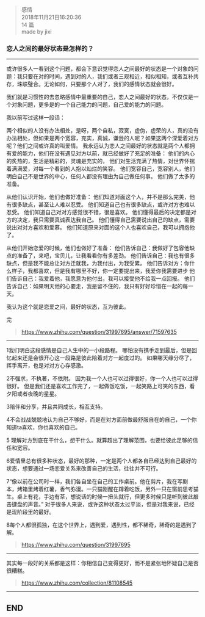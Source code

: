 > 感情  
> 2018年11月21日16:20:36         
> 14 篇  
>made by jixi  
  


### 恋人之间的最好状态是怎样的？


----------

或许很多人一看到这个问题，都会下意识觉得恋人之间最好的状态是一个对象的问题：我只要在对的时间，遇到对的人，我们或者三观相近，相似相知，或者互补共存，珠联璧合。无论如何，只要那个人对了，我们的感情状态就会很好。
 
我们就是习惯性的去忽略感情中最重要的自己，恋人之间最好的状态，不仅仅是一个对象问题，更多是的一个自己能力的问题，自己爱的能力的问题。
 
我以前写过这样一段话：
 
两个相似的人没有办法相处，是呀，两个自私，寂寞，虚伪，虚荣的人，真的没有办法相处，但如果是两个宽容，充实，真诚，谦逊的人呢？如果这两个深爱着对方呢？他们之间或许真的叫爱情。
我永远认为恋人之间最好的状态就是两个人都拥有爱的能力，他们在没有遇见对方以前，就已经做好了充足的准备：
他们的内心的炙热的，生活是精彩的，灵魂是充实的，
他们对生活充满了热情，对世界怀揣着满满爱，对每一个看到的人抱以灿烂的笑容。
他们宽容自己，宽容别人，他们明白自己不是世界的中心，任何人都没有理由为自己做任何事。
他们做了太多的准备。
 
从他们认识开始，他们也做好准备：
他们知道对面这个人，并不是那么完美，他有很多缺点，甚至让人难以忍受。
他们知道自己也有很多缺点，或许对方也难以忍受。
他们知道自己对对方感觉很不错，很是喜欢。
他们懂得最后的决定都是对方的决定，我只需要真诚表达我自己。
他们懂得自己需要说出自己的缺点，需要说出对对方喜欢和爱慕。
他们知道原来对面的这个人也喜欢自己，我可以拥抱他了。
 
从他们开始恋爱的时候，他们也做好了准备：
他们告诉自己：我做好了包容他缺点的准备了，来吧，宝贝儿，让我看看你有多差劲。
他们告诉自己：我也有很多缺点，但是我不能总让对方迁就我，为我付出，为我受累。
他们告诉对方：你什么样子，我都喜欢，但是我有哪里不好，你一定要提出来，我爱你我需要进步
他们告诉自己：我爱着他，我愿意为他付出，我可以接受他不给我一点回报。
他们告诉自己：如果明天他的心要走，我是留不住的，我只有好好珍惜在一起的每一天。
 
我认为这个就是恋爱之间，最好的状态，互为彼此。
 
完
 

> https://www.zhihu.com/question/31997695/answer/71597635

 
 


----------


 
 
1我们明白这段感情是自己人生中的一小段路程。
哪怕没有携手走到最后，但是回忆起来还是会很开心这一段路是彼此陪着对方一起度过的。
如果哪天缘分尽了，挥手离开，也是对对方心存感激。
 
2不强求，不执著，不依附。
因为我一个人也可以过得很好，你一个人也可以过得很好。
但是我们还是喜欢工作完了，一起做饭吃饭，一起笑路上可笑的东西，看夕阳或者夜晚的星星。
 
3陪伴和分享，并且共同成长，相互支持。
 
4不会战战兢兢地认为自己不够好，而是在对方面前做最舒服自在的自己，一个你知道ta喜欢，你也喜欢的自己。
 
5 理解对方到底在干什么，想干什么。就算超出了理解范围，也要给彼此足够的信任和宽容。
 
6爱情里总有很多种状态，最好的那种，一定是两个人都各自已经达到自己最好的状态，想要通过一场恋爱关系来改善自己的生活，往往并不可行。
 
7“像以前在公司时一样，我们各自坐在自己的工作桌前。他在剪片，我在写剧本，烤箱里烤着红薯，香气弥漫。一只猫刚醒在蹲着吃饭，另外一只在窗前思考猫生。桌上有花，手边有茶，想说话的时候一扭头就行，但更多时候只是听到彼此敲击键盘的声音。”
对于很多人来说，或许这种状态太过平淡，但是对我来说，已经是现阶段里的最好。
 
8每个人都很孤独，在这个世界上，遇到爱，遇到性，都不稀奇，稀奇的是遇到了解。
 
>   https://www.zhihu.com/question/31997695
 
 
 
 


----------


 
 
其实每一段好的关系都是这样：你相信自己变得更好，而不是紧张地怀疑自己是否很糟糕。
 
> https://www.zhihu.com/collection/81108545
 


----------
## END

